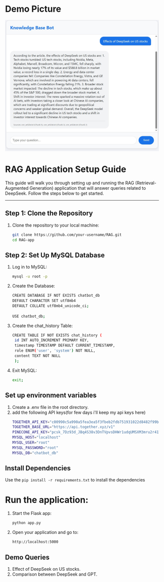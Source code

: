 # Demo Picture
![Project Screenshot](demo.jpg)



# RAG Application Setup Guide

This guide will walk you through setting up and running the RAG (Retrieval-Augmented Generation) application that will answer queries related to DeepSeek. Follow the steps below to get started.


---


## Step 1: Clone the Repository

1. Clone the repository to your local machine:
   ```bash
   git clone https://github.com/your-username/RAG.git
   cd RAG-app

## Step 2: Set Up MySQL Database

1. Log in to MySQL:

    ```bash
    mysql -u root -p
2. Create the Database:
     ```bash
    CREATE DATABASE IF NOT EXISTS chatbot_db 
    DEFAULT CHARACTER SET utf8mb4 
    DEFAULT COLLATE utf8mb4_unicode_ci;
     
    USE chatbot_db;
3. Create the chat_history Table:

   ```bash
   CREATE TABLE IF NOT EXISTS chat_history (
    id INT AUTO_INCREMENT PRIMARY KEY,
    timestamp TIMESTAMP DEFAULT CURRENT_TIMESTAMP,
    role ENUM('user', 'system') NOT NULL,
    content TEXT NOT NULL
    );
4. Exit MySQL:
   ```bash
   exit;


## Set up environment variables
1. Create a .env file in the root directory.
2. add the following API keys(for few days i'll keep my api keys here)
   ```bash
   TOGETHER_API_KEY="c00990c5a990a5fea3ea5f3fbeb2fdb751931022d8482f99bd3f6bbc649f9305"
   TOGETHER_BASE_URL="https://api.together.xyz/v1"
   PINECONE_API_KEY="pcsk_7Dz93d_JBq4S38v3DnTVpvsDHWr1udqUMSXM3mru2r41WpRimSaGGCe3tQC8X1zjVebdh2"
   MYSQL_HOST="localhost"
   MYSQL_USER="root"
   MYSQL_PASSWORD="root"
   MYSQL_DB="chatbot_db"

## Install Dependencies
Use the `pip install -r requirements.txt` to install the dependencies


# Run the application:
1. Start the Flask app:
   ```bash
   python app.py

2. Open your application and go to:
   ```bash
   http://localhost:5000

## Demo Queries
1) Effect of DeepSeek on US stocks.
2) Comparison between DeepSeek and GPT.



   
